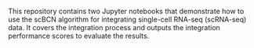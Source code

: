 This repository contains two Jupyter notebooks that demonstrate how to use the scBCN algorithm for integrating single-cell RNA-seq (scRNA-seq) data. It covers the integration process and outputs the integration performance scores to evaluate the results.

